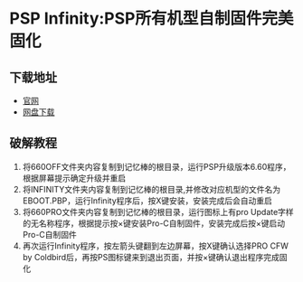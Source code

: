 # PSP Infinity:PSP所有机型自制固件完美固化
## 下载地址
- [官网](https://infinity.lolhax.org/)
- [网盘下载](https://pzjpzjpzj.lanzoum.com/i3g73327ldeb)
## 破解教程
1. 将660OFF文件夹内容复制到记忆棒的根目录，运行PSP升级版本6.60程序，根据屏幕提示确定升级并重启
2. 将INFINITY文件夹内容复制到记忆棒的根目录,并修改对应机型的文件名为EBOOT.PBP，运行Infinity程序后，按X键安装，安装完成后会自动重启
3. 将660PRO文件夹内容复制到记忆棒的根目录，运行图标上有pro Update字样的无名称程序，根据提示按×键安装Pro-C自制固件，安装完成后按×键启动Pro-C自制固件
4. 再次运行Infinity程序，按左箭头键翻到左边屏幕，按X键确认选择PRO CFW by Coldbird后，再按PS图标键来到退出页面，并按×键确认退出程序完成固化